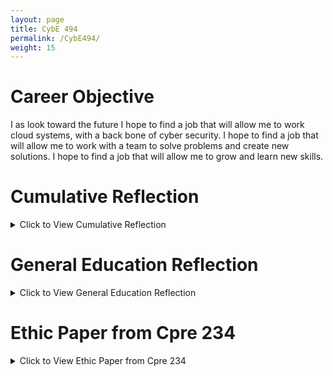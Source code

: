 ```yaml
---
layout: page
title: CybE 494
permalink: /CybE494/
weight: 15
---
```


# Career Objective
I as look toward the future I hope to find a job that will allow me to work cloud systems, with a back bone of cyber security. I hope to find a job that will allow me to work with a team to solve problems and create new solutions. I hope to find a job that will allow me to grow and learn new skills.

# Cumulative Reflection
<details><summary>Click to View Cumulative Reflection</summary>
<!-- <iframe src="../assets/docs/A_Reflective_Journey.pdf" title="description" width="100%" height="700px"></iframe> -->
</details>

# General Education Reflection
<details><summary>Click to View General Education Reflection</summary>
<iframe src="../assets/docs/General_Education_Reflection.pdf" title="description" width="100%" height="700px"></iframe>
</details>

# Ethic Paper from Cpre 234
<details><summary>Click to View Ethic Paper from Cpre 234</summary>
<iframe src="../assets/docs/ethics_paper.pdf" title="description" width="100%" height="700px"></iframe>
</details>
